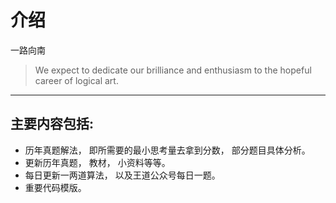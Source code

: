 # 介绍  
一路向南  

> We expect to dedicate our brilliance and enthusiasm
to the hopeful career of logical art. 
***
## 主要内容包括:
* 历年真题解法， 即所需要的最小思考量去拿到分数， 部分题目具体分析。 
* 更新历年真题， 教材， 小资料等等。  
* 每日更新一两道算法， 以及王道公众号每日一题。
* 重要代码模版。